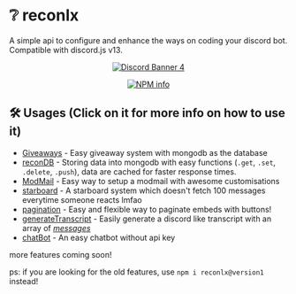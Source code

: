 # ❔ reconlx

A simple api to configure and enhance the ways on coding your discord bot. Compatible with discord.js v13.

<div align="center">
  <p>
<a href="https://discord.io/reconlx" ><img src="https://discordapp.com/api/guilds/731532456724922459/widget.png?style=banner1" alt="Discord Banner 4"/></a>
  </p>
</div>
<div align="center">
  <p>
    <a href="https://nodei.co/npm/reconlx
/"><img src="https://nodei.co/npm/reconlx.png?downloads=true&stars=true" alt="NPM info" /></a>
  </p>
</div>

## 🛠 Usages (Click on it for more info on how to use it)

-   [Giveaways](https://reconlx.github.io/reconlx-api/classes/GiveawayClient.html) - Easy giveaway system with mongodb as the database
-   [reconDB](https://reconlx.github.io/reconlx-api/classes/reconDB.html) - Storing data into mongodb with easy functions (`.get`, `.set`, `.delete`, `.push`), data are cached for faster response times.
-   [ModMail](https://reconlx.github.io/reconlx-api/classes/ModMailClient.html) - Easy way to setup a modmail with awesome customisations
-   [starboard](https://reconlx.github.io/reconlx-api/classes/StarboardClient.html) - A starboard system which doesn't fetch 100 messages everytime someone reacts lmfao
-   [pagination](https://reconlx.github.io/reconlx-api/modules.html#pagination) - Easy and flexible way to paginate embeds with buttons!
-   [generateTranscript](https://reconlx.github.io/reconlx-api/modules.html#generateTranscript) - Easily generate a discord like transcript with an array of _[messages](https://reconlx.github.io/reconlx-api/interfaces/Message.html)_
-   [chatBot](https://reconlx.github.io/reconlx-api/modules.html#chatBot) - An easy chatbot without api key

more features coming soon!

ps: if you are looking for the old features, use `npm i reconlx@version1` instead!
